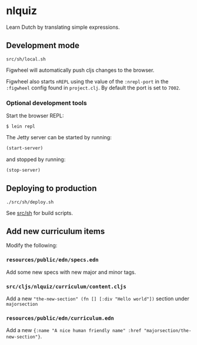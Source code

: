 # nlquiz

Learn Dutch by translating simple expressions.

## Development mode

```
src/sh/local.sh
```

Figwheel will automatically push cljs changes to the browser. 

Figwheel also starts `nREPL` using the value of the `:nrepl-port` in the `:figwheel`
config found in `project.clj`. By default the port is set to `7002`.

### Optional development tools

Start the browser REPL:

```
$ lein repl
```
The Jetty server can be started by running:

```clojure
(start-server)
```
and stopped by running:
```clojure
(stop-server)
```

## Deploying to production

```
./src/sh/deploy.sh
```

See [src/sh](src/sh) for build scripts.

## Add new curriculum items

Modify the following:

### `resources/public/edn/specs.edn`

Add some new specs with new major and minor tags.

### `src/cljs/nlquiz/curriculum/content.cljs`

Add a new `"the-new-section" (fn [] [:div "Hello world"])` section under `majorsection`

### `resources/public/edn/curriculum.edn`

Add a new `{:name "A nice human friendly name" :href "majorsection/the-new-section"}`.



